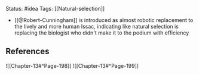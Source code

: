 Status: #idea
Tags: [[Natural-selection]]

* [[@Robert-Cunningham]] is introduced as almost robotic replacement to the lively and more human Issac, indicating like natural selection is replacing the biologist who didn't make it to the podium with efficiency

## References

![[Chapter-13#^Page-198]]
![[Chapter-13#^Page-199]]